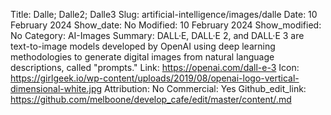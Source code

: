 Title: Dalle; Dalle2; Dalle3
Slug: artificial-intelligence/images/dalle
Date: 10 February 2024
Show_date: No
Modified: 10 February 2024
Show_modified: No
Category: AI-Images
Summary: DALL·E, DALL·E 2, and DALL·E 3 are text-to-image models developed by OpenAI using deep learning methodologies to generate digital images from natural language descriptions, called "prompts." 
Link: https://openai.com/dall-e-3
Icon: https://girlgeek.io/wp-content/uploads/2019/08/openai-logo-vertical-dimensional-white.jpg
Attribution: No
Commercial: Yes
Github_edit_link: https://github.com/melboone/develop_cafe/edit/master/content/.md
